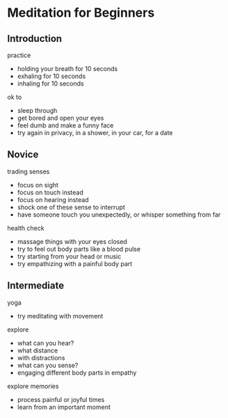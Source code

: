 # Meditation for Beginners

## Introduction

practice
* holding your breath for 10 seconds
* exhaling for 10 seconds
* inhaling for 10 seconds

ok to
* sleep through
* get bored and open your eyes
* feel dumb and make a funny face
* try again in privacy, in a shower, in your car, for a date

## Novice

trading senses
* focus on sight
* focus on touch instead
* focus on hearing instead
* shock one of these sense to interrupt 
* have someone touch you unexpectedly, or whisper something from far

health check
* massage things with your eyes closed
* try to feel out body parts like a blood pulse
* try starting from your head or music
* try empathizing with a painful body part

## Intermediate

yoga
* try meditating with movement

explore
* what can you hear?
* what distance
* with distractions
* what can you sense?
* engaging different body parts in empathy

explore memories
* process painful or joyful times
* learn from an important moment
